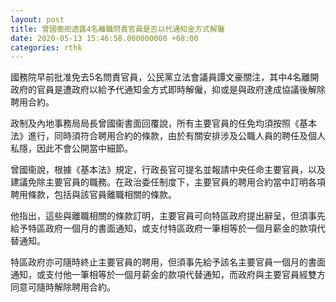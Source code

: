 ```yaml
---
layout: post
title: 曾國衞拒透露4名離職問責官員是否以代通知金方式解僱
date: 2020-05-13 15:46:58.000000000 +08:00
categories: rthk
---
```


國務院早前批准免去5名問責官員，公民黨立法會議員譚文豪關注，其中4名離開政府的官員是遭政府以給予代通知金方式即時解僱，抑或是與政府達成協議後解除聘用合約。

政制及內地事務局局長曾國衞書面回覆說，所有主要官員的任免均須按照《基本法》進行，同時須符合聘用合約的條款，由於有關安排涉及公職人員的聘任及個人私隱，因此不會公開當中細節。

曾國衞說，根據《基本法》規定，行政長官可提名並報請中央任命主要官員，以及建議免除主要官員的職務。在政治委任制度下，主要官員的聘用合約當中訂明各項聘用條款，包括與該官員離職相關的條款。

他指出，這些與離職相關的條款訂明，主要官員可向特區政府提出辭呈，但須事先給予特區政府一個月的書面通知，或支付特區政府一筆相等於一個月薪金的款項代替通知。

特區政府亦可隨時終止主要官員的聘用，但須事先給予該名主要官員一個月的書面通知，或支付他一筆相等於一個月薪金的款項代替通知，而政府與主要官員經雙方同意可隨時解除聘用合約。
